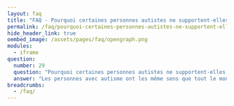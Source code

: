 ```yaml
---
layout: faq
title: "FAQ - Pourquoi certaines personnes autistes ne supportent-elles pas certains environnements ?"
permalink: /faq/pourquoi-certaines-personnes-autistes-ne-supportent-elles-pas-certains-environnements
hide_header_link: true
oembed_image: /assets/pages/faq/opengraph.png
modules:
  - iframe
question: 
  number: 29
  question: "Pourquoi certaines personnes autistes ne supportent-elles pas certains environnements ?"
  answer: "Les personnes avec autisme ont les même sens que tout le monde. Toutefois, la façon dont ceux-ci se développent ou fonctionnent peut-être un peu différente. Les personnes autistes peuvent être hyper ou hypo sensibles à leur environnement à certains moments. Cela peut être certains bruits, certaines textures, certaines odeurs ou certains éléments visuels peuvent être très difficiles à supporter. Tandis que d'autres stimuli doivent être plus forts pour qu'ils soient pris en compte. Cela signifie également que les personnes autistes trouvent certains stimuli relaxants et reposants tandis que d'autres sont insupportables. Vous pouvez penser que « nous avons tous des choses que nous n'aimons pas ou ne supportons pas ». Cependant ce n'est pas juste que la personne n'aime pas le stimulus ou peut quand même faire un effort pour le supporter. Ce type de stimuli fait que la personne ne peut pas se concentrer sur autre chose. C'est comme si vous deviez supporter le bruit de la craie qui crisse sur le tableau mais à la différence que vous êtes le seul qui peut entendre ce bruit. Enfin, cela signifie que  les personnes autistes ont du mal à supporter certains environnements, comme les couloirs remplis de monde, les restaurants ou les magasins. Soyez SENSibles. "
breadcrumbs:
  - /faq/
---
```


